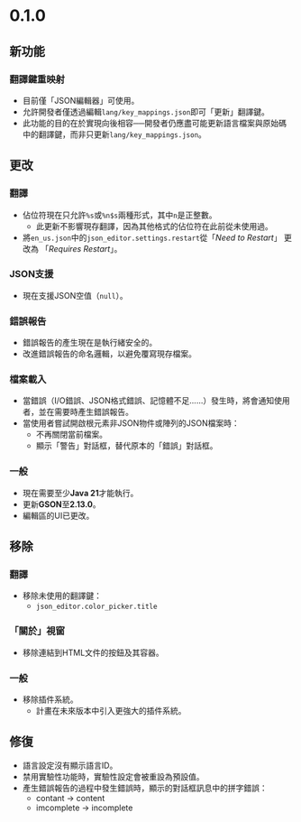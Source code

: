 # 0.1.0
## 新功能
### 翻譯鍵重映射
- 目前僅「JSON編輯器」可使用。
- 允許開發者僅透過編輯`lang/key_mappings.json`即可「更新」翻譯鍵。
- 此功能的目的在於實現向後相容──開發者仍應盡可能更新語言檔案與原始碼中的翻譯鍵，而非只更新`lang/key_mappings.json`。

## 更改
### 翻譯
- 佔位符現在只允許`%s`或`%n$s`兩種形式，其中`n`是正整數。
  - 此更新不影響現存翻譯，因為其他格式的佔位符在此前從未使用過。
- 將`en_us.json`中的`json_editor.settings.restart`從「*Need to Restart*」 更改為 「*Requires Restart*」。

### JSON支援
- 現在支援JSON空值（`null`）。

### 錯誤報告
- 錯誤報告的產生現在是執行緒安全的。
- 改進錯誤報告的命名邏輯，以避免覆寫現存檔案。

### 檔案載入
- 當錯誤（I/O錯誤、JSON格式錯誤、記憶體不足......）發生時，將會通知使用者，並在需要時產生錯誤報告。
- 當使用者嘗試開啟根元素非JSON物件或陣列的JSON檔案時：
  - 不再關閉當前檔案。
  - 顯示「警告」對話框，替代原本的「錯誤」對話框。

### 一般
- 現在需要至少**Java 21**才能執行。
- 更新**GSON**至**2.13.0**。
- 編輯區的UI已更改。

## 移除
### 翻譯
- 移除未使用的翻譯鍵：
  - `json_editor.color_picker.title`

### 「關於」視窗
- 移除連結到HTML文件的按鈕及其容器。

### 一般
- 移除插件系統。
  - 計畫在未來版本中引入更強大的插件系統。

## 修復
- 語言設定沒有顯示語言ID。
- 禁用實驗性功能時，實驗性設定會被重設為預設值。
- 產生錯誤報告的過程中發生錯誤時，顯示的對話框訊息中的拼字錯誤：
  - contant → content
  - imcomplete → incomplete
